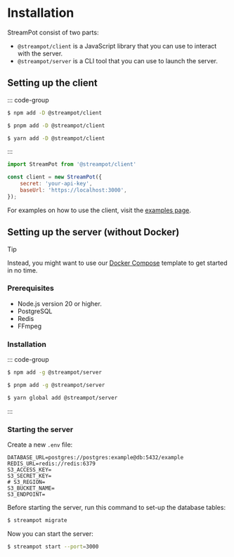 # Installation

StreamPot consist of two parts:

- `@streampot/client` is a JavaScript library that you can use to interact with the server. 
- `@streampot/server` is a CLI tool that you can use to launch the server.

## Setting up the client

::: code-group

```sh [npm]
$ npm add -D @streampot/client
```

```sh [pnpm]
$ pnpm add -D @streampot/client
```

```sh [yarn]
$ yarn add -D @streampot/client
```

:::

```js
import StreamPot from '@streampot/client'

const client = new StreamPot({
    secret: 'your-api-key',
    baseUrl: 'https://localhost:3000',
});
```

For examples on how to use the client, visit the [examples page](/examples).

## Setting up the server (without Docker)

> [!TIP]
> Instead, you might want to use our [Docker Compose](/docker-compose) template to get started in no time.

### Prerequisites

- Node.js version 20 or higher.
- PostgreSQL
- Redis
- FFmpeg

### Installation

::: code-group

```sh [npm]
$ npm add -g @streampot/server
```

```sh [pnpm]
$ pnpm add -g @streampot/server
```

```sh [yarn]
$ yarn global add @streampot/server
```

:::

### Starting the server

Create a new `.env` file:
```shell
DATABASE_URL=postgres://postgres:example@db:5432/example
REDIS_URL=redis://redis:6379
S3_ACCESS_KEY=
S3_SECRET_KEY=
# S3_REGION=
S3_BUCKET_NAME=
S3_ENDPOINT=
```

Before starting the server, run this command to set-up the database tables:

```sh
$ streampot migrate
```

Now you can start the server:

```sh
$ streampot start --port=3000
```
